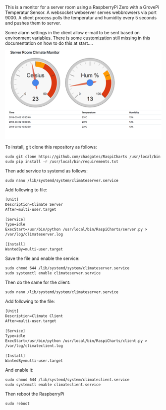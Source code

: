 This is a monitor for a server room using a RaspberryPi Zero with a GrovePi Temperatur Sensor.
A websocket webserver serves webbrowsers via port 9000. A client process polls the temperatur and
humidity every 5 seconds and pushes them to server. 



Some alarm settings in the client allow e-mail to be sent based on environment variables. There
is some customization still missing in this documentation on how to do this at start....

![Browser Front End](/img/webfrontend.png)


To install, git clone this repository as follows: 

    sudo git clone https://github.com/chadgates/RaspiCharts /usr/local/bin 
    sudo pip install -r /usr/local/bin/requirements.txt

    
Then add service to systemd as follows: 

    sudo nano /lib/systemd/system/climateserver.service

Add following to file: 
    
    [Unit]
    Description=Climate Server
    After=multi-user.target
    
    [Service]
    Type=idle
    ExecStart=/usr/bin/python /usr/local/bin/RaspiCharts/server.py > /var/log/climateserver.log
    
    [Install]
    WantedBy=multi-user.target


Save the file and enable the service: 

    sudo chmod 644 /lib/systemd/system/climateserver.service
    sudo systemctl enable climateserver.service
    


Then do the same for the client: 

    sudo nano /lib/systemd/system/climateserver.service

Add following to the file: 
    
    [Unit]
    Description=Climate Client
    After=multi-user.target
    
    [Service]
    Type=idle
    ExecStart=/usr/bin/python /usr/local/bin/RaspiCharts/client.py > /var/log/climateclient.log
    
    [Install]
    WantedBy=multi-user.target
    
And enable it: 

    sudo chmod 644 /lib/systemd/system/climateclient.service
    sudo systemctl enable climateclient.service


Then reboot the RaspberryPi
    
    sudo reboot
